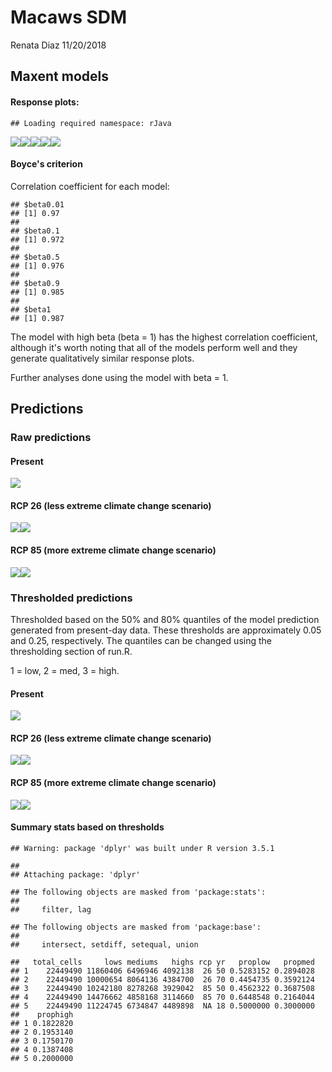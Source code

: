 Macaws SDM
================
Renata Diaz
11/20/2018

Maxent models
-------------

#### Response plots:

    ## Loading required namespace: rJava

![](report_files/figure-markdown_github/load%20maxent%20models-1.png)![](report_files/figure-markdown_github/load%20maxent%20models-2.png)![](report_files/figure-markdown_github/load%20maxent%20models-3.png)![](report_files/figure-markdown_github/load%20maxent%20models-4.png)![](report_files/figure-markdown_github/load%20maxent%20models-5.png)

#### Boyce's criterion

Correlation coefficient for each model:

    ## $beta0.01
    ## [1] 0.97
    ## 
    ## $beta0.1
    ## [1] 0.972
    ## 
    ## $beta0.5
    ## [1] 0.976
    ## 
    ## $beta0.9
    ## [1] 0.985
    ## 
    ## $beta1
    ## [1] 0.987

The model with high beta (beta = 1) has the highest correlation coefficient, although it's worth noting that all of the models perform well and they generate qualitatively similar response plots.

Further analyses done using the model with beta = 1.

Predictions
-----------

### Raw predictions

#### Present

![](report_files/figure-markdown_github/load%20present%20raw-1.png)

#### RCP 26 (less extreme climate change scenario)

![](report_files/figure-markdown_github/load%20RCP%2026s%20raw-1.png)![](report_files/figure-markdown_github/load%20RCP%2026s%20raw-2.png)

#### RCP 85 (more extreme climate change scenario)

![](report_files/figure-markdown_github/load%20RCP%2085s%20raw-1.png)![](report_files/figure-markdown_github/load%20RCP%2085s%20raw-2.png)

### Thresholded predictions

Thresholded based on the 50% and 80% quantiles of the model prediction generated from present-day data. These thresholds are approximately 0.05 and 0.25, respectively. The quantiles can be changed using the thresholding section of run.R.

1 = low, 2 = med, 3 = high.

#### Present

![](report_files/figure-markdown_github/load%20present%20thresh-1.png)

#### RCP 26 (less extreme climate change scenario)

![](report_files/figure-markdown_github/load%20RCP%2026s%20thresholded-1.png)![](report_files/figure-markdown_github/load%20RCP%2026s%20thresholded-2.png)

#### RCP 85 (more extreme climate change scenario)

![](report_files/figure-markdown_github/load%20RCP%2085s%20thresholded-1.png)![](report_files/figure-markdown_github/load%20RCP%2085s%20thresholded-2.png)

#### Summary stats based on thresholds

    ## Warning: package 'dplyr' was built under R version 3.5.1

    ## 
    ## Attaching package: 'dplyr'

    ## The following objects are masked from 'package:stats':
    ## 
    ##     filter, lag

    ## The following objects are masked from 'package:base':
    ## 
    ##     intersect, setdiff, setequal, union

    ##   total_cells     lows mediums   highs rcp yr   proplow   propmed
    ## 1    22449490 11860406 6496946 4092138  26 50 0.5283152 0.2894028
    ## 2    22449490 10000654 8064136 4384700  26 70 0.4454735 0.3592124
    ## 3    22449490 10242180 8278268 3929042  85 50 0.4562322 0.3687508
    ## 4    22449490 14476662 4858168 3114660  85 70 0.6448548 0.2164044
    ## 5    22449490 11224745 6734847 4489898  NA 18 0.5000000 0.3000000
    ##    prophigh
    ## 1 0.1822820
    ## 2 0.1953140
    ## 3 0.1750170
    ## 4 0.1387408
    ## 5 0.2000000
